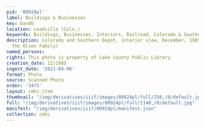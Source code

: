 ```yaml
---
pid: '00924pl'
label: Buildings & Businesses
key: bandb
location: Leadville (Colo.)
keywords: Buildings, Businesses, Interiors, Railroad, Colorado & Southern Railway
description: Colorado and Southern Depot, interior view, December, 1985 (Donated by
  the Olsen Family)
named_persons: 
rights: This photo is property of Lake County Public Library.
creation_date: 12/1985
ingest_date: '2021-04-06'
format: Photo
source: Scanned Photo
order: '3475'
layout: cmhc_item
thumbnail: "/img/derivatives/iiif/images/00924pl/full/250,/0/default.jpg"
full: "/img/derivatives/iiif/images/00924pl/full/1140,/0/default.jpg"
manifest: "/img/derivatives/iiif/00924pl/manifest.json"
collection: cmhc
---
```


